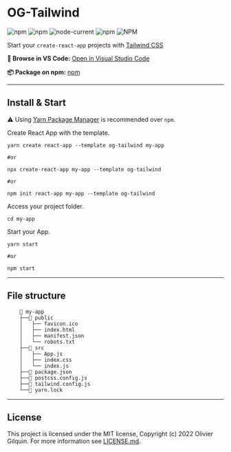 # OG-Tailwind

![npm](https://img.shields.io/npm/v/cra-template-og-tailwind?label=npm%20package) ![npm](https://img.shields.io/npm/dt/cra-template-og-tailwind) ![node-current](https://img.shields.io/node/v/cra-template-og-tailwind) ![npm](https://img.shields.io/npm/v/tailwindcss?label=Tailwindcss) ![NPM](https://img.shields.io/npm/l/cra-template-og-tailwind)

Start your `create-react-app` projects with [Tailwind CSS](https://tailwindcss.com/)

**📂 Browse in VS Code:** [Open in Visual Studio Code](https://open.vscode.dev/Olivier-OG/cra-template-og-tailwind)

**📦 Package on npm:** [npm](https://www.npmjs.com/package/cra-template-og-tailwind)

---

## Install & Start

⚠️ Using [Yarn Package Manager](https://yarnpkg.com) is recommended over `npm`.

Create React App with the template.

```shell
yarn create react-app --template og-tailwind my-app

#or

npx create-react-app my-app --template og-tailwind

#or

npm init react-app my-app --template og-tailwind
```

Access your project folder.

```shell
cd my-app
```

Start your App.

```shell
yarn start

#or

npm start
```
---
## File structure

```shell
    📁 my-app
    ├──📁 public
    │   ├── favicon.ico
    │   ├── index.html
    │   ├── manifest.json
    │   └── robots.txt
    ├──📁 src
    │   ├── App.js
    │   ├── index.css
    │   └── index.js
    ├──📁 package.json
    ├──📁 postcss.config.js
    ├──📁 tailwind.config.js
    └──📁 yarn.lock
```

---

## License

This project is licensed under the MIT license, Copyright (c) 2022 Olivier Gilquin. For more information see [LICENSE.md](https://github.com/Olivier-OG/og-tailwind/blob/master/LICENSE.md).
